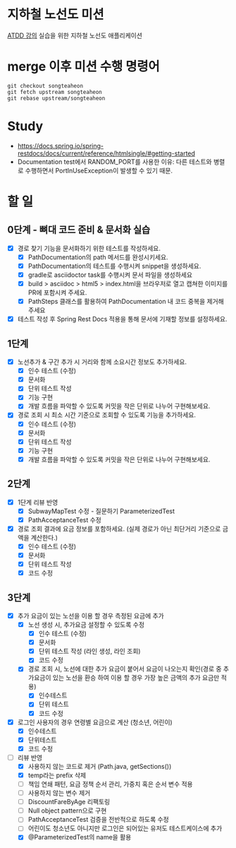 # 지하철 노선도 미션
[ATDD 강의](https://edu.nextstep.camp/c/R89PYi5H) 실습을 위한 지하철 노선도 애플리케이션



# merge 이후 미션 수행 명령어
```
git checkout songteaheon  
git fetch upstream songteaheon  
git rebase upstream/songteaheon
```  

# Study
- https://docs.spring.io/spring-restdocs/docs/current/reference/htmlsingle/#getting-started
- Documentation test에서 RANDOM_PORT를 사용한 이유: 다른 테스트와 병렬로 수행하면서 PortInUseException이 발생할 수 있기 때문.


# 할 일
## 0단계 - 뼈대 코드 준비 & 문서화 실습
- [X] 경로 찾기 기능을 문서화하기 위한 테스트를 작성하세요.
  - [X] PathDocumentation의 path 메서드를 완성시키세요. 
  - [X] PathDocumentation의 테스트를 수행시켜 snippet을 생성하세요. 
  - [X] gradle로 asciidoctor task를 수행시켜 문서 파일을 생성하세요 
  - [X] build > asciidoc > html5 > index.html을 브라우저로 열고 캡쳐한 이미지를 PR에 포함시켜 주세요. 
  - [X] PathSteps 클래스를 활용하여 PathDocumentation 내 코드 중복을 제거해주세요 
- [X] 테스트 작성 후 Spring Rest Docs 적용을 통해 문서에 기재할 정보를 설정하세요.

## 1단계
- [X] 노선추가 & 구간 추가 시 거리와 함께 소요시간 정보도 추가하세요.
  - [X] 인수 테스트 (수정)
  - [X] 문서화
  - [X] 단위 테스트 작성
  - [X] 기능 구현
  - [X] 개발 흐름을 파악할 수 있도록 커밋을 작은 단위로 나누어 구현해보세요.
- [X] 경로 조회 시 최소 시간 기준으로 조회할 수 있도록 기능을 추가하세요.
  - [X] 인수 테스트 (수정)
  - [X] 문서화
  - [X] 단위 테스트 작성
  - [X] 기능 구현
  - [X] 개발 흐름을 파악할 수 있도록 커밋을 작은 단위로 나누어 구현해보세요.

## 2단계
- [X] 1단계 리뷰 반영
  - [X] SubwayMapTest 수정 - 질문하기 ParameterizedTest
  - [X] PathAcceptanceTest 수정
- [X] 경로 조회 결과에 요금 정보를 포함하세요. (실제 경로가 아닌 최단거리 기준으로 금액을 계산한다.)
  - [X] 인수 테스트 (수정)
  - [X] 문서화
  - [X] 단위 테스트 작성
  - [X] 코드 수정

## 3단계
- [X] 추가 요금이 있는 노선을 이용 할 경우 측정된 요금에 추가
  - [X] 노선 생성 시, 추가요금 설정할 수 있도록 수정
    - [X] 인수 테스트 (수정)
    - [X] 문서화
    - [X] 단위 테스트 작성 (라인 생성, 라인 조회)
    - [X] 코드 수정
  - [X] 경로 조회 시, 노선에 대한 추가 요금이 붙어서 요금이 나오는지 확인(경로 중 추가요금이 있는 노선을 환승 하여 이용 할 경우 가장 높은 금액의 추가 요금만 적용)
    - [X] 인수테스트
    - [X] 단위 테스트
    - [X] 코드 수정
- [X] 로그인 사용자의 경우 연령별 요금으로 계산 (청소년, 어린이)
  - [X] 인수테스트
  - [X] 단위테스트
  - [X] 코드 수정
- [ ] 리뷰 반영
  - [X] 사용하지 않는 코드로 제거 (Path.java, getSections())
  - [X] temp라는 prefix 삭제
  - [ ] 책임 연쇄 패턴, 요금 정책 순서 관리, 가중치 혹은 순서 변수 적용
  - [ ] 사용하지 않는 변수 제거
  - [ ] DiscountFareByAge 리팩토링
  - [ ] Null object pattern으로 구현
  - [ ] PathAcceptanceTest 검증을 전반적으로 하도록 수정
  - [ ] 어린이도 청소년도 아니지만 로그인은 되어있는 유저도 테스트케이스에 추가
  - [X] @ParameterizedTest의 name을 활용